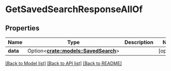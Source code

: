 # GetSavedSearchResponseAllOf

## Properties

Name | Type | Description | Notes
------------ | ------------- | ------------- | -------------
**data** | Option<[**crate::models::SavedSearch**](SavedSearch.md)> |  | [optional]

[[Back to Model list]](../README.md#documentation-for-models) [[Back to API list]](../README.md#documentation-for-api-endpoints) [[Back to README]](../README.md)


